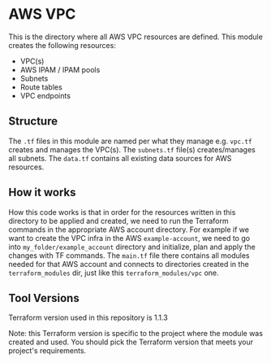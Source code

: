 # AWS VPC

This is the directory where all AWS VPC resources are defined. This module creates the following resources:

- VPC(s)
- AWS IPAM / IPAM pools
- Subnets
- Route tables
- VPC endpoints

## Structure ##

The `.tf` files in this module are named per what they manage e.g. `vpc.tf` creates and manages the VPC(s). The `subnets.tf` file(s) creates/manages all subnets. The `data.tf` contains all existing data sources for AWS resources.

## How it works ##
How this code works is that in order for the resources written in this directory to be applied and created, we need to run the Terraform commands in the appropriate AWS account directory. For example if we want to create the VPC infra in the AWS `example-account`, we need to go into `my_folder/example_account` directory and initialize, plan and apply the changes with TF commands. The `main.tf` file there contains all modules needed for that AWS account and connects to directories created in the `terraform_modules` dir, just like this `terraform_modules/vpc` one.

## Tool Versions ##
Terraform version used in this repository is 1.1.3

Note: this Terraform version is specific to the project where the module was created and used.
You should pick the Terraform version that meets your project's requirements. 
